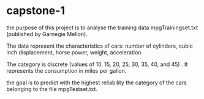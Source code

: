 # capstone-1
the purpose of this project is to analyse the training data mpgTrainingset.txt  (published by
Garnegie Mellon). </br>

The data represent the characteristics of cars: number of cylinders, cubic inch displacement, horse
power, weight, acceleration. </br>

The category is discrete (values of 10, 15, 20, 25, 30, 35, 40, and 45) . It represents the consumption
in miles per gallon. </br>

the goal is to predict with the highest reliability the category of the cars belonging to the file mpgTestset.txt.
